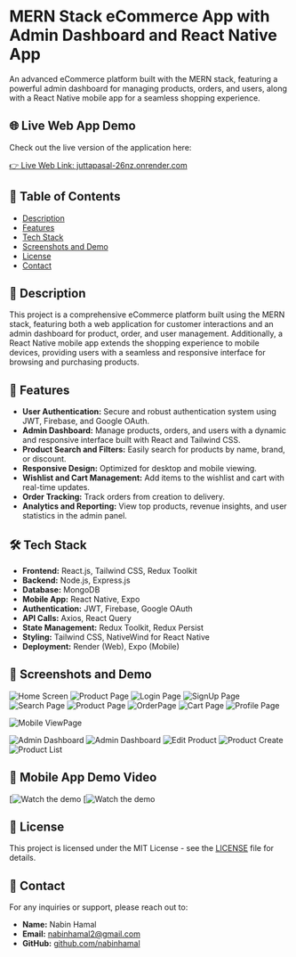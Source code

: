# MERN Stack eCommerce App with Admin Dashboard and React Native App

An advanced eCommerce platform built with the MERN stack, featuring a powerful admin dashboard for managing products, orders, and users, along with a React Native mobile app for a seamless shopping experience.


## 🌐 Live Web App Demo

Check out the live version of the application here:

[👉 Live Web Link: juttapasal-26nz.onrender.com](https://juttapasal-26nz.onrender.com)


## 📝 Table of Contents

- [Description](#-description)
- [Features](#-features)
- [Tech Stack](#-tech-stack)
- [Screenshots and Demo](#-screenshots-and-demo)
- [License](#-license)
- [Contact](#-contact)

## 📜 Description

This project is a comprehensive eCommerce platform built using the MERN stack, featuring both a web application for customer interactions and an admin dashboard for product, order, and user management. Additionally, a React Native mobile app extends the shopping experience to mobile devices, providing users with a seamless and responsive interface for browsing and purchasing products.

## 🌟 Features

- **User Authentication:** Secure and robust authentication system using JWT, Firebase, and Google OAuth.
- **Admin Dashboard:** Manage products, orders, and users with a dynamic and responsive interface built with React and Tailwind CSS.
- **Product Search and Filters:** Easily search for products by name, brand, or discount.
- **Responsive Design:** Optimized for desktop and mobile viewing.
- **Wishlist and Cart Management:** Add items to the wishlist and cart with real-time updates.
- **Order Tracking:** Track orders from creation to delivery.
- **Analytics and Reporting:** View top products, revenue insights, and user statistics in the admin panel.

## 🛠 Tech Stack

- **Frontend:** React.js, Tailwind CSS, Redux Toolkit
- **Backend:** Node.js, Express.js
- **Database:** MongoDB
- **Mobile App:** React Native, Expo
- **Authentication:** JWT, Firebase, Google OAuth
- **API Calls:** Axios, React Query
- **State Management:** Redux Toolkit, Redux Persist
- **Styling:** Tailwind CSS, NativeWind for React Native
- **Deployment:** Render (Web), Expo (Mobile)

## 📸 Screenshots and Demo
![Home Screen](./home-screen.png)
![Product Page](./productdetail-screen.png)
![Login Page](./signin-screen.png)
![SignUp Page](./signup-screen.png)
![Search Page](./search-screen.png)
![Product Page](./product-screen.png)
![OrderPage](./order-screen.png)
![Cart Page](./cart-screen.png)
![Profile Page](./profile-screen.png)

![Mobile ViewPage](./mobileview-screen.png)

![Admin Dashboard](./dashboard1-screen.png)
![Admin Dashboard](./dashboard2-screen.png)
![Edit Product](./editproduct-screen.png)
![Product Create](./create-screen.png)
![Product List](./productlist-screen.png)

## 🎥 Mobile App Demo Video
[![Watch the demo](https://github.com/user-attachments/assets/2072299a-12ee-4cff-a277-e2ffc1fcdc5c
)
[![Watch the demo](./copy_9305EDEE-342F-4B97-9EAC-4E5CDC817D07)


## 📄 License

This project is licensed under the MIT License - see the [LICENSE](LICENSE) file for details.

## 📧 Contact

For any inquiries or support, please reach out to:

- **Name:** Nabin Hamal
- **Email:** [nabinhamal2@gmail.com](mailto:nabinhamal2@gmail.com)
- **GitHub:** [github.com/nabinhamal](https://github.com/nabinhamal)
